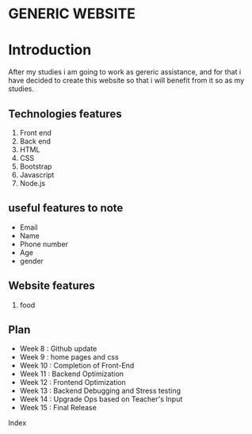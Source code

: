 # GENERIC WEBSITE


# Introduction
After my studies i am going to work as gereric assistance, and for that i have decided to  create this website so that i will benefit from it so as my studies.

## Technologies features
1. Front end
2. Back end
3. HTML
4. CSS
5. Bootstrap
6. Javascript
7. Node.js

## useful features to note
* Email
* Name 
* Phone number
* Age 
* gender

## Website features  
1. food


## Plan 
* Week 8 : Github update 
* Week 9 : home pages and css
* Week 10 : Completion of Front-End
* Week 11 : Backend Optimization
* Week 12 : Frontend Optimization
* Week 13 : Backend Debugging and Stress testing
* Week 14 : Upgrade Ops based on Teacher's Input
* Week 15 : Final Release

<p align="left"> <a https://moniquenicolate.github.io/Generic-Website-App/">Index</a>
